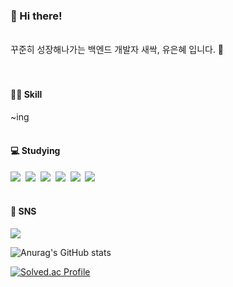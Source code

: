 
  
  
### 🙂 Hi there! 

</br>
꾸준히 성장해나가는 백엔드 개발자 새싹, 유은혜 입니다. 🌱
</br></br></br>


#### 👩‍💻 Skill </br>
~ing 
</br></br>


#### 💻 Studying</br>
<img src="https://img.shields.io/badge/Java-blue?style=flat&logo=Java&logoColor=white"/>&nbsp;&nbsp;<img src="https://img.shields.io/badge/Spring-6DB33F?style=flat&logo=Spring&logoColor=white"/>&nbsp;&nbsp;<img src="https://img.shields.io/badge/MySQL-4479A1?style=flat&logo=MySQL&logoColor=white"/>&nbsp;&nbsp;<img src="https://img.shields.io/badge/Postman-FF6C37?style=flat&logo=Postman&logoColor=white"/>&nbsp;&nbsp;<img src="https://img.shields.io/badge/IntelliJ IDEA-000000?style=flat&logo=IntelliJ IDEA&logoColor=white"/>&nbsp;&nbsp;<img src="https://img.shields.io/badge/Git-F05032?style=flat&logo=Git&logoColor=white"/>
</br></br>


#### 🤳 SNS</br>
<a href="https://eune7.tistory.com/" target="_blank"><img src="https://img.shields.io/badge/Tistory-000000?style=flat&logo=Tistory&logoColor=white"/></a>



![Anurag's GitHub stats](https://github-readme-stats.vercel.app/api?username=you-eun-hye&show_icons=true&theme=radical)

[![Solved.ac Profile](http://mazassumnida.wtf/api/v2/generate_badge?boj=dkfvktorco)](https://solved.ac/dkfvktorco/)
 

  
